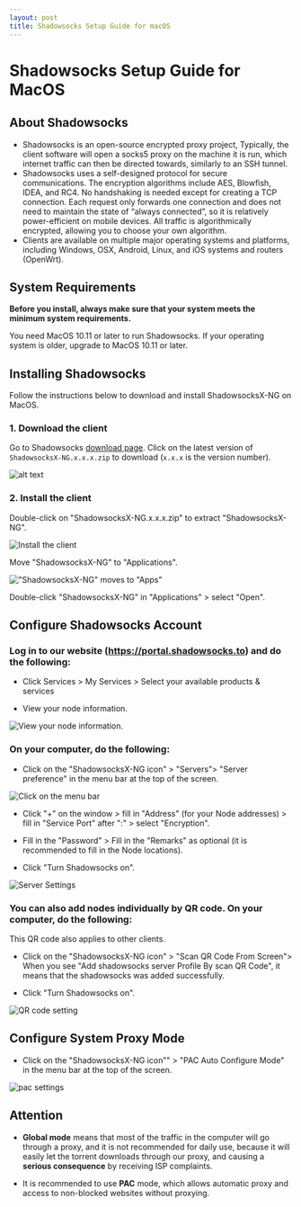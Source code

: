```yaml
---
layout: post
title: Shadowsocks Setup Guide for macOS
---
```


# Shadowsocks Setup Guide for MacOS

## About Shadowsocks
* Shadowsocks is an open-source encrypted proxy project, Typically, the client software will open a socks5 proxy on the machine it is run, which internet traffic can then be directed towards, similarly to an SSH tunnel.
* Shadowsocks uses a self-designed protocol for secure communications. The encryption algorithms include AES, Blowfish, IDEA, and RC4. No handshaking is needed except for creating a TCP connection. Each request only forwards one connection and does not need to maintain the state of “always connected”, so it is relatively power-efficient on mobile devices. All traffic is algorithmically encrypted, allowing you to choose your own algorithm.
* Clients are available on multiple major operating systems and platforms, including Windows, OSX, Android, Linux, and iOS systems and routers (OpenWrt).

## System Requirements
**Before you install, always make sure that your system meets the minimum system requirements.**

You need MacOS 10.11  or later to run Shadowsocks. If your operating system is older, upgrade to MacOS 10.11 or later.

## Installing Shadowsocks
Follow the instructions below to download and install ShadowsocksX-NG on MacOS.

### 1. Download the client

Go to Shadowsocks [download page](https://github.com/shadowsocks/ShadowsocksX-NG/releases/).
Click on the latest version of `ShadowsocksX-NG.x.x.x.zip` to download (`x.x.x` is the version number).

![alt text](../images/images-en/shadowsockDownload-mac.PNG)

### 2. Install the client

Double-click on "ShadowsocksX-NG.x.x.x.zip" to extract "ShadowsocksX-NG".

![Install the client](../images/images-en/shadowsocksIcon-mac.png)

Move "ShadowsocksX-NG" to "Applications".

!["ShadowsocksX-NG" moves to "Apps"](../images/images-en/shadowsocksDrag-mac.gif)

Double-click "ShadowsocksX-NG" in "Applications" > select "Open".

## Configure Shadowsocks Account

### Log in to our website (https://portal.shadowsocks.to) and do the following:

* Click Services > My Services > Select your available products & services

* View your node information.

![View your node information. ](../images/images-en/portal.png)

### On your computer, do the following:

* Click on the "ShadowsocksX-NG icon" > "Servers"> "Server preference" in the menu bar at the top of the screen.

![Click on the menu bar](../images/images-en/menubar-mac.png)

* Click "+" on the window > fill in "Address" (for your Node addresses) > fill in "Service Port" after ":" > select "Encryption".

* Fill in the "Password"  > Fill in the "Remarks" as optional (it is recommended to fill in the 
   Node locations).

* Click "Turn Shadowsocks on".

![Server Settings](../images/images-en/shadowsocksSetting-mac.png)

### You can also add nodes individually by QR code. On your computer, do the following:

This QR code also applies to other clients.

* Click on the "ShadowsocksX-NG icon" > "Scan QR Code From Screen"> When you see "Add shadowsocks server Profile By scan QR Code", it means that the shadowsocks was added successfully.

* Click "Turn Shadowsocks on".

![QR code setting](../images/images-en/QR-mac.png)

## Configure System Proxy Mode
* Click on the "ShadowsocksX-NG icon"" > "PAC Auto Configure Mode" in the menu bar at the top of the screen.

![pac settings](../images/images-en/pac-mac.png)

## Attention
* **Global mode** means that most of the traffic in the computer will go through a proxy, and it is not recommended for daily use, because it will easily let the torrent downloads through our proxy, and causing a **serious consequence** by receiving ISP complaints.

* It is recommended to use **PAC** mode, which allows automatic proxy and access to non-blocked websites without proxying.